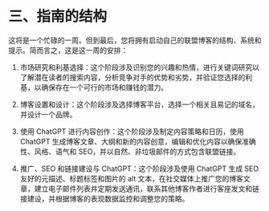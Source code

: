 # 三、指南的结构

这将是一个忙碌的一周。但到最后，您将拥有启动自己的联盟博客的结构、系统和提示。简而言之，这是这一周的安排：

1.  市场研究和利基选择：这个阶段涉及识别您的兴趣和热情，进行关键词研究以了解潜在读者的搜索内容，分析竞争对手的优势和劣势，并验证您选择的利基，以确保存在一个可行的市场和赚钱的潜力。

1.  博客设置和设计：这个阶段涉及选择博客平台，选择一个相关且易记的域名，并设计一个品牌。

1.  使用 ChatGPT 进行内容创作：这个阶段涉及制定内容策略和日历，使用 ChatGPT 生成博客文章、大纲和新的内容创意，编辑和优化内容以确保准确性、风格、语气和 SEO，并以自然、非垃圾邮件的方式包含联盟链接。

1.  推广、SEO 和链接建设与 ChatGPT：这个阶段涉及使用 ChatGPT 生成 SEO 友好的元描述、标题标签和图片的 alt 文本，在社交媒体上推广您的博客文章，建立电子邮件列表并定期发送通讯，联系其他博客作者进行客座发文和链接建设，并根据博客的表现数据监控和调整您的策略。

